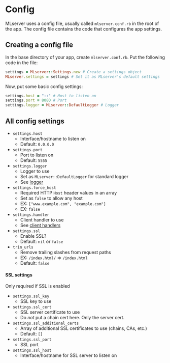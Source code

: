 # Config
MLserver uses a config file, usually called `mlserver.conf.rb` in the root of the app.
The config file contains the code that configures the app settings.
## Creating a config file
In the base directory of your app, create `mlserver.conf.rb`.
Put the following code in the file:
```rb
settings = MLserver::Settings.new # Create a settings object
MLserver.settings = settings # Set it as MLserver's default settings
```
Now, put some basic config settings:
```rb
settings.host = "::" # Host to listen on
settings.port = 8080 # Port
settings.logger = MLserver::DefaultLogger # Logger
```
## All config settings
* `settings.host`
  * Interface/hostname to listen on
  * Default: `0.0.0.0`
* `settings.port`
  * Port to listen on
  * Default: `5555`
* `settings.logger`
  * Logger to use
  * Set as `MLserver::DefaultLogger` for standard logger
  * See [logger][1]
* `settings.force_host`
  * Required HTTP `Host` header values in an array
  * Set as `false` to allow any host
  * EX: `["www.example.com", "example.com"]`
  * EX: `false`
* `settings.handler`
  * Client handler to use
  * See [client handlers][2]
* `settings.ssl`
  * Enable SSL?
  * Default: `nil` or `false`
* `trim_urls`
  * Remove trailing slashes from request paths
  * EX: `/index.html/` => `/index.html`
  * Default: `false`
#### SSL settings
Only required if SSL is enabled
* `settings.ssl_key`
  * SSL key to use
* `settings.ssl_cert`
  * SSL server certificate to use
  * Do *not* put a chain cert here. Only the server cert.
* `settings.ssl_additional_certs`
  * Array of additional SSL certificates to use (chains, CAs, etc.)
  * Default: `[]`
* `settings.ssl_port`
  * SSL port
* `settings.ssl_host`
  * Interface/hostname for SSL server to listen on

[1]: logger.md
[2]: clienthandlers.md
